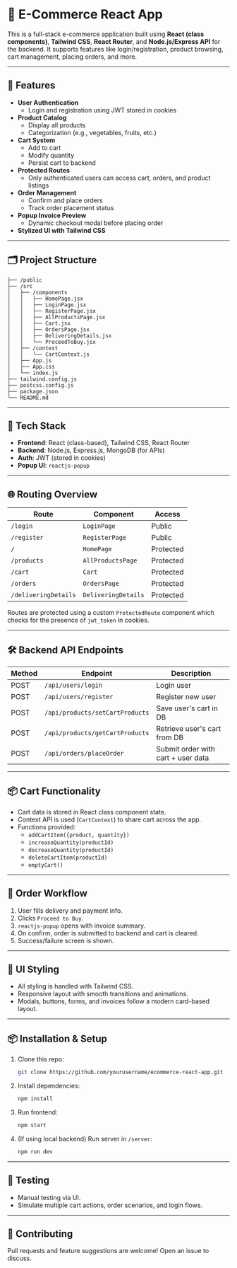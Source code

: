 # 🛒 E-Commerce React App

This is a full-stack e-commerce application built using **React (class components)**, **Tailwind CSS**, **React Router**, and **Node.js/Express API** for the backend. It supports features like login/registration, product browsing, cart management, placing orders, and more.

---

## 🚀 Features

- **User Authentication**
  - Login and registration using JWT stored in cookies
- **Product Catalog**
  - Display all products
  - Categorization (e.g., vegetables, fruits, etc.)
- **Cart System**
  - Add to cart
  - Modify quantity
  - Persist cart to backend
- **Protected Routes**
  - Only authenticated users can access cart, orders, and product listings
- **Order Management**
  - Confirm and place orders
  - Track order placement status
- **Popup Invoice Preview**
  - Dynamic checkout modal before placing order
- **Stylized UI with Tailwind CSS**

---

## 🗂️ Project Structure

```
├── /public
├── /src
│   ├── /components
│   │   ├── HomePage.jsx
│   │   ├── LoginPage.jsx
│   │   ├── RegisterPage.jsx
│   │   ├── AllProductsPage.jsx
│   │   ├── Cart.jsx
│   │   ├── OrdersPage.jsx
│   │   ├── DeliveringDetails.jsx
│   │   └── ProceedToBuy.jsx
│   ├── /context
│   │   └── CartContext.js
│   ├── App.js
│   ├── App.css
│   └── index.js
├── tailwind.config.js
├── postcss.config.js
├── package.json
└── README.md
```

---

## 🧠 Tech Stack

- **Frontend**: React (class-based), Tailwind CSS, React Router
- **Backend**: Node.js, Express.js, MongoDB (for APIs)
- **Auth**: JWT (stored in cookies)
- **Popup UI**: `reactjs-popup`

---

## 🌐 Routing Overview

| Route                | Component           | Access    |
| -------------------- | ------------------- | --------- |
| `/login`             | `LoginPage`         | Public    |
| `/register`          | `RegisterPage`      | Public    |
| `/`                  | `HomePage`          | Protected |
| `/products`          | `AllProductsPage`   | Protected |
| `/cart`              | `Cart`              | Protected |
| `/orders`            | `OrdersPage`        | Protected |
| `/deliveringDetails` | `DeliveringDetails` | Protected |

Routes are protected using a custom `ProtectedRoute` component which checks for the presence of `jwt_token` in cookies.

---

## 🛠️ Backend API Endpoints

| Method | Endpoint                        | Description                        |
| ------ | ------------------------------- | ---------------------------------- |
| POST   | `/api/users/login`              | Login user                         |
| POST   | `/api/users/register`           | Register new user                  |
| POST   | `/api/products/setCartProducts` | Save user's cart in DB             |
| POST   | `/api/products/getCartProducts` | Retrieve user's cart from DB       |
| POST   | `/api/orders/placeOrder`        | Submit order with cart + user data |

---

## 📦 Cart Functionality

- Cart data is stored in React class component state.
- Context API is used (`CartContext`) to share cart across the app.
- Functions provided:
  - `addCartItem({product, quantity})`
  - `increaseQuantity(productId)`
  - `decreaseQuantity(productId)`
  - `deleteCartItem(productId)`
  - `emptyCart()`

---

## 🧾 Order Workflow

1. User fills delivery and payment info.
2. Clicks `Proceed to Buy`.
3. `reactjs-popup` opens with invoice summary.
4. On confirm, order is submitted to backend and cart is cleared.
5. Success/failure screen is shown.

---

## 🎨 UI Styling

- All styling is handled with Tailwind CSS.
- Responsive layout with smooth transitions and animations.
- Modals, buttons, forms, and invoices follow a modern card-based layout.

---

## 📦 Installation & Setup

1. Clone this repo:

   ```bash
   git clone https://github.com/yourusername/ecommerce-react-app.git
   ```

2. Install dependencies:

   ```bash
   npm install
   ```

3. Run frontend:

   ```bash
   npm start
   ```

4. (If using local backend) Run server in `/server`:
   ```bash
   npm run dev
   ```

---

## 🧪 Testing

- Manual testing via UI.
- Simulate multiple cart actions, order scenarios, and login flows.

---

## 🙌 Contributing

Pull requests and feature suggestions are welcome! Open an issue to discuss.
